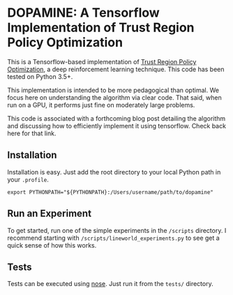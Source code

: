 # DOPAMINE: A Tensorflow Implementation of Trust Region Policy Optimization

This is a Tensorflow-based implementation of [Trust Region Policy
Optimization](https://arxiv.org/abs/1502.05477), a deep reinforcement learning
technique. This code has been tested on Python 3.5+.

This implementation is intended to be more pedagogical than optimal. We focus
here on understanding the algorithm via clear code. That said, when run on a
GPU, it performs just fine on moderately large problems.

This code is associated with a forthcoming blog post detailing the algorithm
and discussing how to efficiently implement it using tensorflow. Check back
here for that link.

## Installation

Installation is easy. Just add the root directory to your local Python path in
your `.profile`.

```unix
export PYTHONPATH="${PYTHONPATH}:/Users/username/path/to/dopamine"
```

## Run an Experiment

To get started, run one of the simple experiments in the `/scripts` directory.
I recommend starting with `/scripts/lineworld_experiments.py` to see get a
quick sense of how this works.

## Tests

Tests can be executed using [nose](http://nose.readthedocs.io/en/latest/). Just
run it from the ```tests/``` directory.

